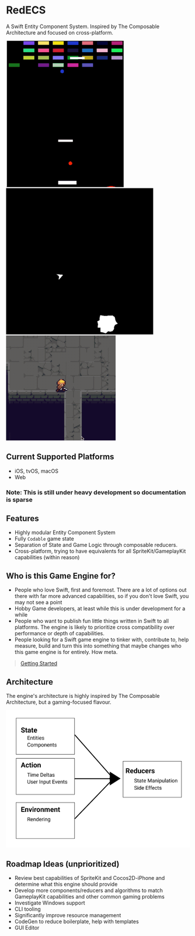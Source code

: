 # RedECS

A Swift Entity Component System. Inspired by The Composable Architecture and focused on cross-platform.

<img src="breakout.gif" />
<img src="asteroids.gif" />
<img src="rpg.gif" />

## Current Supported Platforms

- iOS, tvOS, macOS
- Web

### Note: This is still under heavy development so documentation is sparse

## Features
- Highly modular Entity Component System
- Fully `Codable` game state
- Separation of State and Game Logic through composable reducers.
- Cross-platform, trying to have equivalents for all SpriteKit/GameplayKit capabilities (within reason)

## Who is this Game Engine for?
- People who love Swift, first and foremost. There are a lot of options out there with far more advanced capabilities, so if you don't love Swift, you may not see a point
- Hobby Game developers, at least while this is under development for a while
- People who want to publish fun little things written in Swift to all platforms. The engine is likely to prioritize cross compatibility over performance or depth of capabilities.
- People looking for a Swift game engine to tinker with, contribute to, help measure, build and turn this into something that maybe changes who this game engine is for entirely. How meta.

> [Getting Started](getting-started.md)

## Architecture

The engine's architecture is highly inspired by The Composable Architecture, but a gaming-focused flavour.

<img src="redecs-breakdown-1.png" />


## Roadmap Ideas (unprioritized)

- Review best capabilities of SpriteKit and Cocos2D-iPhone and determine what this engine should provide
- Develop more components/reducers and algorithms to match GameplayKit capabilities and other common gaming problems
- Investigate Windows support
- CLI tooling
 - Significantly improve resource management
 - CodeGen to reduce boilerplate, help with templates
- GUI Editor
